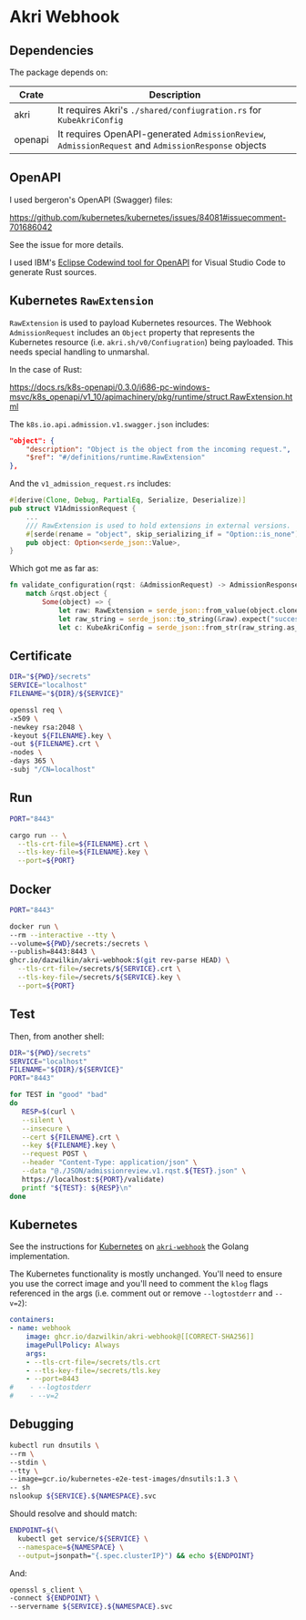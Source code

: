 # Akri Webhook

## Dependencies

The package depends on:

|Crate|Description|
|-----|-----------|
|akri|It requires Akri's `./shared/confiugration.rs` for `KubeAkriConfig`|
|openapi|It requires OpenAPI-generated `AdmissionReview`, `AdmissionRequest` and `AdmissionResponse` objects|


## OpenAPI

I used bergeron's OpenAPI (Swagger) files:

https://github.com/kubernetes/kubernetes/issues/84081#issuecomment-701686042

See the issue for more details.

I used IBM's [Eclipse Codewind tool for OpenAPI](https://marketplace.visualstudio.com/items?itemName=IBM.codewind-openapi-tools#:~:text=The%20Eclipse%20Codewind%20tool%20for,work%20without%20the%20Codewind%20extension.) for Visual Studio Code to generate Rust sources.

## Kubernetes `RawExtension`

`RawExtension` is used to payload Kubernetes resources. The Webhook `AdmissionRequest` includes an `Object` property that represents the Kubernetes resource (i.e. `akri.sh/v0/Confiugration`) being payloaded. This needs special handling to unmarshal.

In the case of Rust:

https://docs.rs/k8s-openapi/0.3.0/i686-pc-windows-msvc/k8s_openapi/v1_10/apimachinery/pkg/runtime/struct.RawExtension.html

The `k8s.io.api.admission.v1.swagger.json` includes:

```JSON
"object": {
    "description": "Object is the object from the incoming request.",
    "$ref": "#/definitions/runtime.RawExtension"
},
```

And the `v1_admission_request.rs` includes:

```Rust
#[derive(Clone, Debug, PartialEq, Serialize, Deserialize)]
pub struct V1AdmissionRequest {
    ...
    /// RawExtension is used to hold extensions in external versions.  To use this, make a field which has RawExtension as its type in your external, versioned struct, and Object in your internal struct. You also need to register your various plugin types.  // Internal package: type MyAPIObject struct {  runtime.TypeMeta `json:\",inline\"`  MyPlugin runtime.Object `json:\"myPlugin\"` } type PluginA struct {  AOption string `json:\"aOption\"` }  // External package: type MyAPIObject struct {  runtime.TypeMeta `json:\",inline\"`  MyPlugin runtime.RawExtension `json:\"myPlugin\"` } type PluginA struct {  AOption string `json:\"aOption\"` }  // On the wire, the JSON will look something like this: {  \"kind\":\"MyAPIObject\",  \"apiVersion\":\"v1\",  \"myPlugin\": {   \"kind\":\"PluginA\",   \"aOption\":\"foo\",  }, }  So what happens? Decode first uses json or yaml to unmarshal the serialized data into your external MyAPIObject. That causes the raw JSON to be stored, but not unpacked. The next step is to copy (using pkg/conversion) into the internal struct. The runtime package's DefaultScheme has conversion functions installed which will unpack the JSON stored in RawExtension, turning it into the correct object type, and storing it in the Object. (TODO: In the case where the object is of an unknown type, a runtime.Unknown object will be created and stored.)
    #[serde(rename = "object", skip_serializing_if = "Option::is_none")]
    pub object: Option<serde_json::Value>,
}
```

Which got me as far as:

```rust
fn validate_configuration(rqst: &AdmissionRequest) -> AdmissionResponse {
    match &rqst.object {
        Some(object) => {
            let raw: RawExtension = serde_json::from_value(object.clone()).expect("RawExtension");
            let raw_string = serde_json::to_string(&raw).expect("success");
            let c: KubeAkriConfig = serde_json::from_str(raw_string.as_str()).expect("success");
```


## Certificate

```bash
DIR="${PWD}/secrets"
SERVICE="localhost"
FILENAME="${DIR}/${SERVICE}"

openssl req \
-x509 \
-newkey rsa:2048 \
-keyout ${FILENAME}.key \
-out ${FILENAME}.crt \
-nodes \
-days 365 \
-subj "/CN=localhost"
```

## Run

```bash
PORT="8443"

cargo run -- \
  --tls-crt-file=${FILENAME}.crt \
  --tls-key-file=${FILENAME}.key \
  --port=${PORT}
```

## Docker

```bash
PORT="8443"

docker run \
--rm --interactive --tty \
--volume=${PWD}/secrets:/secrets \
--publish=8443:8443 \
ghcr.io/dazwilkin/akri-webhook:$(git rev-parse HEAD) \
  --tls-crt-file=/secrets/${SERVICE}.crt \
  --tls-key-file=/secrets/${SERVICE}.key \
  --port=${PORT}
```

## Test

Then, from another shell:

```bash
DIR="${PWD}/secrets"
SERVICE="localhost"
FILENAME="${DIR}/${SERVICE}"
PORT="8443"

for TEST in "good" "bad"
do
   RESP=$(curl \
   --silent \
   --insecure \
   --cert ${FILENAME}.crt \
   --key ${FILENAME}.key \
   --request POST \
   --header "Content-Type: application/json" \
   --data "@./JSON/admissionreview.v1.rqst.${TEST}.json" \
   https://localhost:${PORT}/validate)
   printf "${TEST}: ${RESP}\n"
done
```

## Kubernetes

See the instructions for [Kubernetes](https://github.com/DazWilkin/akri-webhook#kubernetes) on [`akri-webhook`](https://github.com/DazWilkin/akri-webhook) the Golang implementation.

The Kubernetes functionality is mostly unchanged. You'll need to ensure you use the correct image and you'll need to comment the `klog` flags referenced in the args (i.e. comment out or remove `--logtostderr` and `--v=2`):

```YAML
containers:
- name: webhook
    image: ghcr.io/dazwilkin/akri-webhook@[[CORRECT-SHA256]]
    imagePullPolicy: Always
    args:
    - --tls-crt-file=/secrets/tls.crt
    - --tls-key-file=/secrets/tls.key
    - --port=8443
#    - --logtostderr
#    - --v=2
```

## Debugging

```bash
kubectl run dnsutils \
--rm \
--stdin \
--tty \
--image=gcr.io/kubernetes-e2e-test-images/dnsutils:1.3 \
-- sh
nslookup ${SERVICE}.${NAMESPACE}.svc
```

Should resolve and should match:

```bash
ENDPOINT=$(\
  kubectl get service/${SERVICE} \
  --namespace=${NAMESPACE} \
  --output=jsonpath="{.spec.clusterIP}") && echo ${ENDPOINT}
```

And:

```bash
openssl s_client \
-connect ${ENDPOINT} \
--servername ${SERVICE}.${NAMESPACE}.svc
```
